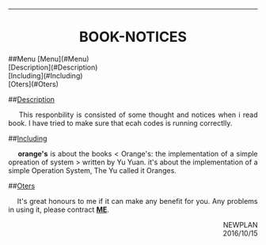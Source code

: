 ----------------------------
<h1 align="center">BOOK-NOTICES</h1>
<a name="Menu"></a>
##Menu
[Menu](#Menu)</br>
[Description](#Description)</br>
[Including](#Including)</br>
[Oters](#Oters)

<a name="Description"></a>
##[Description](#Menu)
<p align="justify">&nbsp;&nbsp;&nbsp;&nbsp;This responbility is consisted of some thought and notices when i read book. I have tried to make sure that ecah codes is running correctlly.</p>


<a name="Including"></a>
##[Including](#Menu)
<p align="justify">&nbsp;&nbsp;&nbsp;&nbsp;<strong>orange's</strong> is about the books < Orange's: the implementation of a simple opreation of system > written by Yu Yuan. it's about the implementation of a simple Operation System, The Yu called it Oranges. </p>

<a name="Oters"></a>
##[Oters](#Menu)
<p align="justify">&nbsp;&nbsp;&nbsp;&nbsp;It's great honours to me if it can make any benefit for you. Any problems in using it, please contract <a href="mailto:newplan001@163.com"><strong>ME</strong></a>.</p>

<p align="right">NEWPLAN</br>2016/10/15</p>
